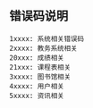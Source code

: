 ## 错误码说明

```
1xxxx: 系统相关错误码
2xxxx: 教务系统相关
20xxx: 成绩相关
21xxx: 课程表相关
3xxxx: 图书馆相关
4xxxx: 用户相关
5xxxx: 资讯相关
```